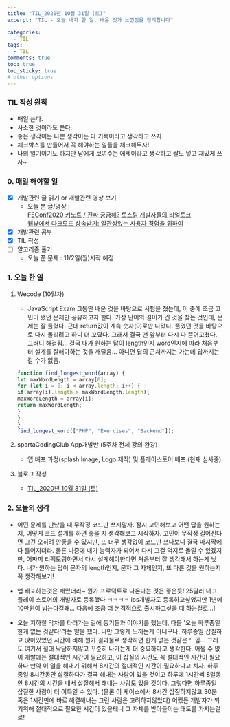 ```yaml
---
title: "TIL_2020년 10월 31일 (토)"
excerpt: "TIL - 오늘 내가 한 일, 배운 것과 느낀점을 정리합니다"

categories:
  - TIL
tags:
  - TIL
comments: true
toc: true
toc_sticky: true
# other options
---
```


### TIL 작성 원칙

- 매일 쓴다.
- 사소한 것이라도 쓴다.
- 좋은 생각이든 나쁜 생각이든 다 기록이라고 생각하고 쓰자.
- 체크박스를 만들어서 꼭 해야하는 일들을 체크해두자!
- 나의 일기이기도 하지만 남에게 보여주는 에세이라고 생각하고 짤도 넣고 재밌게 쓰자~

### 0. 매일 해야할 일  
- [x] 개발관련 글 읽기 or 개발관련 영상 보기
    - 오늘 본 글/영상 :  
    [FEConf2020 키노트 / 진짜 궁금해? 토스팀 개발자들의 리얼토크](https://youtu.be/oGCAXw8niDc)  
    [웹뷰에서 다크모드 상속받기: 일관성있는 사용자 경험을 위하여](https://youtu.be/ElsZ-v4Ow08)  
- [x] 개발관련 공부
- [x] TIL 작성
- [ ] 알고리즘 풀기
    - 오늘 푼 문제 : 11/2일(월)시작 예정
    
### 1. 오늘 한 일

1. Wecode (10일차)
    - JavaScript Exam
    그동안 배운 것을 바탕으로 시험을 쳤는데,
    이 중에 조금 고민이 됐던 문제만 공유하고자 한다.
    가장 단어의 길이가 긴 것을 찾는 것인데,
    문제는 잘 풀렸다. 근데 return값이 계속 숫자(9)로만 나왔다.
    풀었던 것을 바탕으로 다시 돌리려고 하니 더 꼬였다.
    그래서 결국 맨 앞부터 다시 다 뜯어고쳤다. 그러니 해결됨...
    결국 내가 원하는 답이 length인지 word인지에 따라 처음부터 설계를 잘해야하는 것을 깨달음...
    아니면 답의 근처까지는 가는데 답까지는 갈 수가 없음.
    
    ```javascript
    function find_longest_word(array) {
    let maxWordLength = array[0];
    for (let i = 0; i < array.length; i++) {
    if(array[i].length > maxWordLength.length){
    maxWordLength = array[i];
    return maxWordLength;
    }  
    }
    }  
    find_longest_word(["PHP", "Exercises", "Backend"]);
    ```

2. spartaCodingClub App개발반 (5주차 전체 강의 완강)
    - 앱 배포 과정(splash Image, Logo 제작) 및 플레이스토어 배포 (현재 심사중)
   
3. 블로그 작성
    - [TIL_2020년 10월 31일 (토)](https://hocheoljang.github.io/til/TIL-2020%EB%85%8410%EC%9B%9431%EC%9D%BC)

### 2. 오늘의 생각

- 어떤 문제를 만났을 때 무작정 코드만 쓰지말자.
잠시 고민해보고 어떤 답을 원하는지, 어떻게 코드 설계를 하면 좋을 지 생각해보고 시작하자.
고민이 무작정 길어진다면 그건 오히려 안좋을 수 있지만, 또 너무 생각없이 코드만 쓰다보니
결국 마지막에 다 틀어지더라. 물론 나중에 내가 능력자가 되어서 다시 그걸 억지로 돌릴 수 있겠지만,
어짜피 리팩토링하면서 다시 설계해야한다면 처음부터 잘 생각해서 하는게 낫다.
내가 원하는 답이 문자의 length인지, 문자 그 자체인지, 또 다른 것을 원하는지 꼭 생각해보기!

- 앱 배포하는것은 재밌더라~ 뭔가 프로덕트로 나온다는 것은 좋은듯!
25달러 내고 플레이 스토어의 개발자로 등록했다 ㅋㅋㅋㅋ
ios개발자도 등록하고싶었지만 1년에 10만원이 넘는다길래...
다음에 조금 더 본격적으로 출시하고싶을 때 하는걸로...!

- 오늘 지하철 막차를 타러가는 길에 동기들과 이야기를 했는데,
다들 '오늘 하루종일 한게 없는 것같다'라는 말을 했다.
나만 그렇게 느끼는게 아니구나. 하루종일 삽질하고 앉아있었던 시간에 비해
뭔가 결과물로 생각하면 한게 없는 것같은 느낌...
그래도 여기서 절대 낙담하지않고 꾸준히 나가는게 더 중요하다고 생각한다.
어쩔 수 없이 개발에는 절대적인 시간이 필요하고, 이 삽질의 시간도 꼭 절대적인 시간이 필요하다
만약 이 일을 해내기 위해서 8시간의 절대적인 시간이 필요하다고 치자.
하루종일 8시간동안 삽질하다가 결국 해내는 사람이 있을 것이고
하루에 1시간씩 8일동안 8시간의 시간을 내서 삽질해서 해내는 사람도 있을 것이다.
그렇다면 하루종일 삽질한 사람이 더 이득일 수 있다.
(물론 이 케이스에서 8시간 삽질하지않고 30분 혹은 1시간만에 바로 해결해내는 그런 사람은 고려하지않았다)
어쨌든 개발자가 되기위해 절대적으로 필요한 시간이 있을테니 그 자체를 받아들이는 태도를 가지는걸로!


